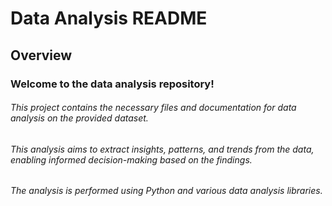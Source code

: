 
# Data Analysis README
## Overview
### Welcome to the data analysis repository!
###### This project contains the necessary files and documentation for data analysis on the provided dataset.
###### This analysis aims to extract insights, patterns, and trends from the data, enabling informed decision-making based on the findings. 
###### The analysis is performed using Python and various data analysis libraries.
